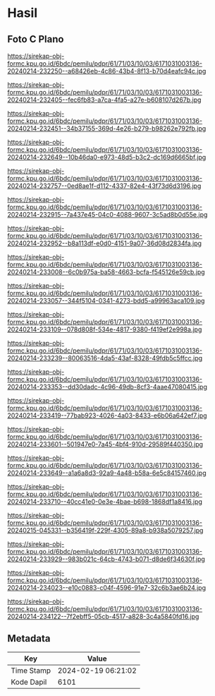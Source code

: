 # Hasil

## Foto C Plano

https://sirekap-obj-formc.kpu.go.id/6bdc/pemilu/pdpr/61/71/03/10/03/6171031003136-20240214-232250--a68426eb-4c86-43b4-8f13-b70d4eafc94c.jpg

https://sirekap-obj-formc.kpu.go.id/6bdc/pemilu/pdpr/61/71/03/10/03/6171031003136-20240214-232405--fec6fb83-a7ca-4fa5-a27e-b608107d267b.jpg

https://sirekap-obj-formc.kpu.go.id/6bdc/pemilu/pdpr/61/71/03/10/03/6171031003136-20240214-232451--34b37155-369d-4e26-b279-b98262e792fb.jpg

https://sirekap-obj-formc.kpu.go.id/6bdc/pemilu/pdpr/61/71/03/10/03/6171031003136-20240214-232649--10b46da0-e973-48d5-b3c2-dc169d6665bf.jpg

https://sirekap-obj-formc.kpu.go.id/6bdc/pemilu/pdpr/61/71/03/10/03/6171031003136-20240214-232757--0ed8ae1f-d112-4337-82e4-43f73d6d3196.jpg

https://sirekap-obj-formc.kpu.go.id/6bdc/pemilu/pdpr/61/71/03/10/03/6171031003136-20240214-232915--7a437e45-04c0-4088-9607-3c5ad8b0d55e.jpg

https://sirekap-obj-formc.kpu.go.id/6bdc/pemilu/pdpr/61/71/03/10/03/6171031003136-20240214-232952--b8a113df-e0d0-4151-9a07-36d08d2834fa.jpg

https://sirekap-obj-formc.kpu.go.id/6bdc/pemilu/pdpr/61/71/03/10/03/6171031003136-20240214-233008--6c0b975a-ba58-4663-bcfa-f545126e59cb.jpg

https://sirekap-obj-formc.kpu.go.id/6bdc/pemilu/pdpr/61/71/03/10/03/6171031003136-20240214-233057--344f5104-0341-4273-bdd5-a99963aca109.jpg

https://sirekap-obj-formc.kpu.go.id/6bdc/pemilu/pdpr/61/71/03/10/03/6171031003136-20240214-233109--078d808f-534e-4817-9380-f419ef2e998a.jpg

https://sirekap-obj-formc.kpu.go.id/6bdc/pemilu/pdpr/61/71/03/10/03/6171031003136-20240214-233239--80063516-4da5-43af-8328-49fdb5c5ffcc.jpg

https://sirekap-obj-formc.kpu.go.id/6bdc/pemilu/pdpr/61/71/03/10/03/6171031003136-20240214-233353--dd30dadc-4c96-49db-8cf3-4aae47080415.jpg

https://sirekap-obj-formc.kpu.go.id/6bdc/pemilu/pdpr/61/71/03/10/03/6171031003136-20240214-233419--77bab923-4026-4a03-8433-e6b06a642ef7.jpg

https://sirekap-obj-formc.kpu.go.id/6bdc/pemilu/pdpr/61/71/03/10/03/6171031003136-20240214-233601--501947e0-7a45-4bf4-910d-29589f440350.jpg

https://sirekap-obj-formc.kpu.go.id/6bdc/pemilu/pdpr/61/71/03/10/03/6171031003136-20240214-233649--a1a6a8d3-92a9-4a48-b58a-6e5c84157460.jpg

https://sirekap-obj-formc.kpu.go.id/6bdc/pemilu/pdpr/61/71/03/10/03/6171031003136-20240214-233710--40cc41e0-0e3e-4bae-b698-1868df1a8416.jpg

https://sirekap-obj-formc.kpu.go.id/6bdc/pemilu/pdpr/61/71/03/10/03/6171031003136-20240215-045331--b356419f-229f-4305-89a8-b938a5079257.jpg

https://sirekap-obj-formc.kpu.go.id/6bdc/pemilu/pdpr/61/71/03/10/03/6171031003136-20240214-233929--983b021c-64cb-4743-b071-d8de6f34630f.jpg

https://sirekap-obj-formc.kpu.go.id/6bdc/pemilu/pdpr/61/71/03/10/03/6171031003136-20240214-234023--e10c0883-c04f-4596-91e7-32c6b3ae6b24.jpg

https://sirekap-obj-formc.kpu.go.id/6bdc/pemilu/pdpr/61/71/03/10/03/6171031003136-20240214-234122--7f2ebff5-05cb-4517-a828-3c4a5840fd16.jpg


## Metadata

| Key        | Value               |
| ---------- | ------------------- |
| Time Stamp | 2024-02-19 06:21:02 |
| Kode Dapil | 6101                |



